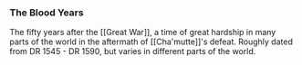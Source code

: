 ### The Blood Years

The fifty years after the [[Great War]], a time of great hardship in many parts of the world in the aftermath of [[Cha'mutte]]'s defeat. Roughly dated from DR 1545 - DR 1590, but varies in different parts of the world. 

